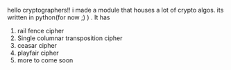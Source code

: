 hello cryptographers!!
i made a module that houses a lot of crypto algos. its written in python(for now ;) ) .
It has 
1. rail fence cipher
2. Single columnar transposition cipher
3. ceasar cipher
4. playfair cipher
5. more to come soon

